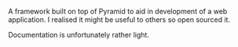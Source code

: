 A framework built on top of Pyramid to aid in development of a web application. I realised it might be useful to others so open sourced it.

Documentation is unfortunately rather light.
